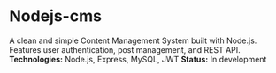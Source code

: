 # Nodejs-cms
A clean and simple Content Management System built with Node.js. Features user authentication, post management, and REST API.  **Technologies:** Node.js, Express, MySQL, JWT **Status:** In development
